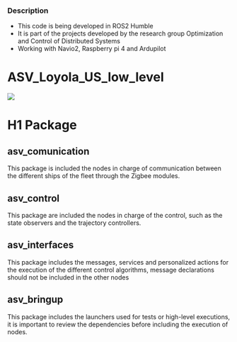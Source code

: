 ### Description

- This code is being developed in ROS2 Humble
- It is part of the projects developed by the research group Optimization and Control of Distributed Systems
- Working with Navio2, Raspberry pi 4 and Ardupilot

# ASV_Loyola_US_low_level

![](https://www.uloyola.es/templates/v6/images/isologo_loyola_principal.svg)

# H1 Package

## asv_comunication

This package is included the nodes in charge of communication between the different ships of the fleet through the Zigbee modules.

## asv_control

This package are included the nodes in charge of the control, such as the state observers and the trajectory controllers.

## asv_interfaces

This package includes the messages, services and personalized actions for the execution of the different control algorithms, message declarations should not be included in the other nodes

## asv_bringup

This package includes the launchers used for tests or high-level executions, it is important to review the dependencies before including the execution of nodes.




